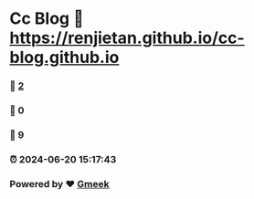 # Cc Blog :link: https://renjietan.github.io/cc-blog.github.io 
### :page_facing_up: [2](https://renjietan.github.io/cc-blog.github.io/tag.html) 
### :speech_balloon: 0 
### :hibiscus: 9 
### :alarm_clock: 2024-06-20 15:17:43 
### Powered by :heart: [Gmeek](https://github.com/Meekdai/Gmeek)

